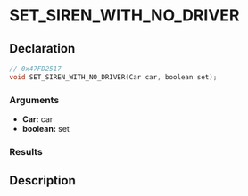 # SET_SIREN_WITH_NO_DRIVER

## Declaration
```cpp
// 0x47FD2517
void SET_SIREN_WITH_NO_DRIVER(Car car, boolean set);
```

### Arguments
- **Car:** car
- **boolean:** set

### Results

## Description
